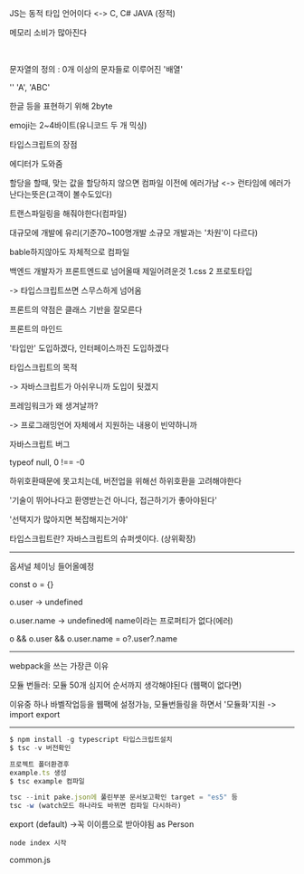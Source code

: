 JS는 동적 타입 언어이다 <-> C, C# JAVA (정적)

메모리 소비가 많아진다

<br>

문자열의 정의 : 0개 이상의 문자들로 이루어진 '배열'

'' 'A', 'ABC'



한글 등을 표현하기 위해 2byte

emoji는 2~4바이트(유니코드 두 개 믹싱)



타입스크립트의 장점

에디터가 도와줌

할당을 할때, 맞는 값을 할당하지 않으면 컴파일 이전에 에러가남 <-> 런타임에 에러가 난다는뜻은(고객이 볼수도있다)

트랜스파일링을 해줘야한다(컴파일)

대규모에 개발에 유리(기준70~100명개발 소규모 개발과는 '차원'이 다르다) 

bable하지않아도 자체적으로 컴파일





백엔드 개발자가 프론트엔드로 넘어올때 제일어려운것 1.css 2 프로토타입

-> 타입스크립트쓰면 스무스하게 넘어옴

프론트의 약점은 클래스 기반을 잘모른다



프론트의 마인드

'타입만' 도입하겠다, 인터페이스까진 도입하겠다



타입스크립트의 목적

-> 자바스크립트가 아쉬우니까 도입이 됫겠지

프레임워크가 왜 생겨날까?

-> 프로그래밍언어 자체에서 지원하는 내용이 빈약하니까



자바스크립트 버그

typeof null, 0 !== -0

하위호환때문에 못고치는데, 버전업을 위해선 하위호환을 고려해야한다



'기술이 뛰어나다고 환영받는건 아니다, 접근하기가 좋아야된다'

'선택지가 많아지면 복잡해지는거야'



타입스크립트란? 자바스크립트의 슈퍼셋이다. (상위확장)

---

옵셔널 체이닝 들어올예정



const o = {}



o.user -> undefined

o.user.name -> undefined에 name이라는 프로퍼티가 없다(에러)



o && o.user && o.user.name = o?.user?.name

---

webpack을 쓰는 가장큰 이유

모듈 번들러: 모듈 <src script> 50개 심지어 순서까지 생각해야된다 (웹팩이 없다면)

이유중 하나 바벨작업등을 웹팩에 설정가능, 모듈번들링을 하면서 '모듈화'지원 -> import export





---



```typescript
$ npm install -g typescript 타입스크립트설치
$ tsc -v 버전확인
```

```typescript
프로젝트 폴더환경후 
example.ts 생성
$ tsc example 컴파일

```

```typescript
tsc --init pake.json에 풀린부분 문서보고확인 target = "es5" 등
tsc -w (watch모드 하나라도 바뀌면 컴파일 다시하라)
```

 

export (default) ->꼭 이이름으로 받아야됨 as Person

```
node index 시작
```





common.js













